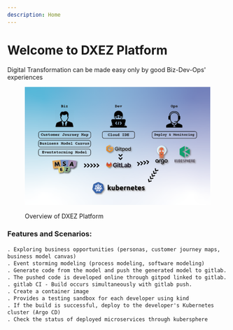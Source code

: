 ```yaml
---
description: Home
---
```


# Welcome to DXEZ Platform

Digital Transformation can be made easy only by good Biz-Dev-Ops' experiences

<figure><img src=".gitbook/assets/KakaoTalk_Image_2023-11-01-13-30-54.png" alt=""><figcaption><p>Overview of DXEZ Platform</p></figcaption></figure>

### Features and Scenarios:

```
. Exploring business opportunities (personas, customer journey maps, business model canvas)
. Event storming modeling (process modeling, software modeling)
. Generate code from the model and push the generated model to gitlab.
. The pushed code is developed online through gitpod linked to gitlab.
. gitlab CI - Build occurs simultaneously with gitlab push.
. Create a container image
. Provides a testing sandbox for each developer using kind
. If the build is successful, deploy to the developer's Kubernetes cluster (Argo CD)
. Check the status of deployed microservices through kubersphere
```
